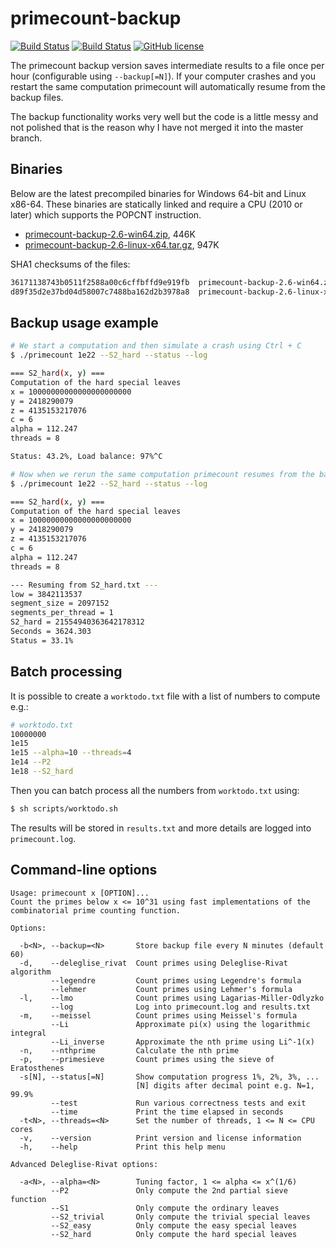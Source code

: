 primecount-backup
=================
[![Build Status](https://travis-ci.org/kimwalisch/primecount.svg)](https://travis-ci.org/kimwalisch/primecount)
[![Build Status](https://ci.appveyor.com/api/projects/status/github/kimwalisch/primecount?branch=master&svg=true)](https://ci.appveyor.com/project/kimwalisch/primecount)
[![GitHub license](https://img.shields.io/badge/license-BSD%202-blue.svg)](https://github.com/kimwalisch/primecount/blob/master/COPYING)

The primecount backup version saves intermediate results to a file once
per hour (configurable using ```--backup[=N]```). If your computer crashes
and you restart the same computation primecount will automatically resume
from the backup files.

The backup functionality works very well but the code is a little messy
and not polished that is the reason why I have not merged it into the master
branch.

Binaries
--------
Below are the latest precompiled binaries for Windows 64-bit and Linux x86-64.
These binaries are statically linked and require a CPU (2010 or later) which
supports the POPCNT instruction.

* <a href="https://dl.bintray.com/kimwalisch/primecount/primecount-backup-2.6-win64.zip">primecount-backup-2.6-win64.zip</a>, 446K
* <a href="https://dl.bintray.com/kimwalisch/primecount/primecount-backup-2.6-linux-x64.tar.gz">primecount-backup-2.6-linux-x64.tar.gz</a>, 947K

SHA1 checksums of the files:
```sh
36171138743b0511f2588a00c6cffbffd9e919fb  primecount-backup-2.6-win64.zip
d89f35d2e37bd04d58007c7488ba162d2b3978a8  primecount-backup-2.6-linux-x64.tar.gz
```

Backup usage example
--------------------
```sh
# We start a computation and then simulate a crash using Ctrl + C
$ ./primecount 1e22 --S2_hard --status --log

=== S2_hard(x, y) ===
Computation of the hard special leaves
x = 10000000000000000000000
y = 2418290079
z = 4135153217076
c = 6
alpha = 112.247
threads = 8

Status: 43.2%, Load balance: 97%^C
```

```sh
# Now when we rerun the same computation primecount resumes from the backup file
$ ./primecount 1e22 --S2_hard --status --log

=== S2_hard(x, y) ===
Computation of the hard special leaves
x = 10000000000000000000000
y = 2418290079
z = 4135153217076
c = 6
alpha = 112.247
threads = 8

--- Resuming from S2_hard.txt ---
low = 3842113537
segment_size = 2097152
segments_per_thread = 1
S2_hard = 21554940363642178312
Seconds = 3624.303
Status = 33.1%
```

Batch processing
----------------
It is possible to create a ```worktodo.txt``` file with a list of
numbers to compute e.g.:

```sh
# worktodo.txt
10000000
1e15
1e15 --alpha=10 --threads=4
1e14 --P2
1e18 --S2_hard
```

Then you can batch process all the numbers from ```worktodo.txt``` using:

```sh
$ sh scripts/worktodo.sh
```

The results will be stored in ```results.txt``` and more details are
logged into ```primecount.log```.

Command-line options
--------------------
```
Usage: primecount x [OPTION]...
Count the primes below x <= 10^31 using fast implementations of the
combinatorial prime counting function.

Options:

  -b<N>, --backup=<N>       Store backup file every N minutes (default 60)
  -d,    --deleglise_rivat  Count primes using Deleglise-Rivat algorithm
         --legendre         Count primes using Legendre's formula
         --lehmer           Count primes using Lehmer's formula
  -l,    --lmo              Count primes using Lagarias-Miller-Odlyzko
         --log              Log into primecount.log and results.txt
  -m,    --meissel          Count primes using Meissel's formula
         --Li               Approximate pi(x) using the logarithmic integral
         --Li_inverse       Approximate the nth prime using Li^-1(x)
  -n,    --nthprime         Calculate the nth prime
  -p,    --primesieve       Count primes using the sieve of Eratosthenes
  -s[N], --status[=N]       Show computation progress 1%, 2%, 3%, ...
                            [N] digits after decimal point e.g. N=1, 99.9%
         --test             Run various correctness tests and exit
         --time             Print the time elapsed in seconds
  -t<N>, --threads=<N>      Set the number of threads, 1 <= N <= CPU cores
  -v,    --version          Print version and license information
  -h,    --help             Print this help menu

Advanced Deleglise-Rivat options:

  -a<N>, --alpha=<N>        Tuning factor, 1 <= alpha <= x^(1/6)
         --P2               Only compute the 2nd partial sieve function
         --S1               Only compute the ordinary leaves
         --S2_trivial       Only compute the trivial special leaves
         --S2_easy          Only compute the easy special leaves
         --S2_hard          Only compute the hard special leaves
```
